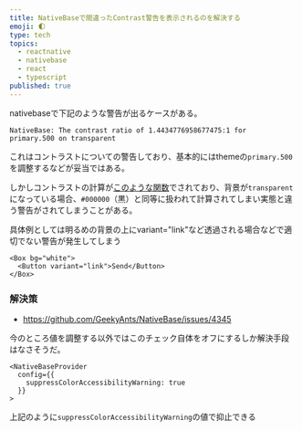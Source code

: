 ```yaml
---
title: NativeBaseで間違ったContrast警告を表示されるのを解決する
emoji: 🌓
type: tech
topics:
  - reactnative
  - nativebase
  - react
  - typescript
published: true
---
```


nativebaseで下記のような警告が出るケースがある。

```
NativeBase: The contrast ratio of 1.4434776958677475:1 for 
primary.500 on transparent
```

これはコントラストについての警告しており、基本的にはthemeの`primary.500`を調整するなどが妥当ではある。

しかしコントラストの計算が[このような関数](https://github.com/GeekyAnts/NativeBase/blob/b4ed987dd88bc1da45bdeb909c974373ec7b062d/src/hooks/useContrastText.ts#L118-L122)でされており、背景が`transparent`になっている場合、`#000000`（黒）と同等に扱われて計算されてしまい実態と違う警告がされてしまうことがある。

具体例としては明るめの背景の上にvariant="link"など透過される場合などで適切でない警告が発生してしまう

```tsx
<Box bg="white">
  <Button variant="link">Send</Button>
</Box>
```

### 解決策

* https://github.com/GeekyAnts/NativeBase/issues/4345

今のところ値を調整する以外ではこのチェック自体をオフにするしか解決手段はなさそうだ。

```tsx
<NativeBaseProvider 
  config={{
    suppressColorAccessibilityWarning: true
  }}
>
```
上記のように`suppressColorAccessibilityWarning`の値で抑止できる